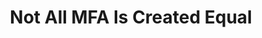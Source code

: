 ---
title: Not All MFA Is Created Equal
redirect_to: 'https://auth0.com/blog/not-all-mfa-is-created-equal/'
platform: medium
medium_excerpt: Learn about the different MFA options and how weak or strong they are in comparison.
---